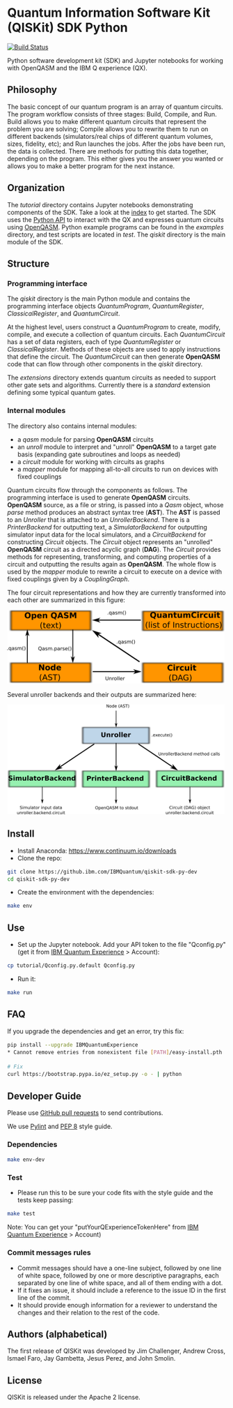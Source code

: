 # Quantum Information Software Kit (QISKit) SDK Python

[![Build Status](https://travis.ibm.com/IBMQuantum/qiskit-sdk-py-dev.svg?token=GMH4xFrA9iezVJKqw2zH&branch=master)](https://travis.ibm.com/IBMQuantum/qiskit-sdk-py-dev)

Python software development kit (SDK) and Jupyter notebooks for working with
OpenQASM and the IBM Q experience (QX).

## Philosophy
 
The basic concept of our quantum program is an array of quantum circuits. The program workflow consists of three stages: Build, Compile, and Run. Build allows you to make different quantum circuits that represent the problem you are solving; Compile allows you to rewrite them to run on different backends (simulators/real chips of different quantum volumes, sizes, fidelity, etc); and Run launches the jobs. After the jobs have been run, the data is collected. There are methods for putting this data together, depending on the program. This either gives you the answer you wanted or allows you to make a better program for the next instance.

## Organization

The *tutorial* directory contains Jupyter notebooks demonstrating components of the SDK. Take a look at the [index](https://github.ibm.com/IBMQuantum/qiskit-sdk-py-dev/blob/master/tutorial/index.ipynb) to get started. The SDK uses the [Python API](https://github.com/IBM/qiskit-api-py) to interact with the QX and expresses quantum circuits using [OpenQASM](https://github.com/IBM/qiskit-openqasm). Python example programs can be found in the *examples* directory, and test scripts are located in *test*. The *qiskit* directory is the main module of the SDK.

## Structure

### Programming interface

The *qiskit* directory is the main Python module and contains the programming interface objects *QuantumProgram*, *QuantumRegister*, *ClassicalRegister*, and *QuantumCircuit*.

At the highest level, users construct a *QuantumProgram* to create, modify, compile, and execute a collection of quantum circuits. Each *QuantumCircuit* has a set of data registers, each of type *QuantumRegister* or *ClassicalRegister*. Methods of these objects are used to apply instructions that define the circuit. The *QuantumCircuit* can then generate **OpenQASM** code that can flow through other components in the *qiskit* directory.

The *extensions* directory extends quantum circuits as needed to support other gate sets and algorithms. Currently there is a *standard* extension defining some typical quantum gates.

### Internal modules

The directory also contains internal modules:

* a *qasm* module for parsing **OpenQASM** circuits
* an *unroll* module to interpret and "unroll" **OpenQASM** to a target gate basis (expanding gate subroutines and loops as needed)
* a *circuit* module for working with circuits as graphs
* a *mapper* module for mapping all-to-all circuits to run on devices with fixed couplings

Quantum circuits flow through the components as follows. The programming
interface is used to generate **OpenQASM** circuits. **OpenQASM** source,
as a file or string, is passed into a *Qasm* object, whose *parse* method
produces an abstract syntax tree (**AST**). The **AST** is
passed to an *Unroller* that is attached to an *UnrollerBackend*. There is
a *PrinterBackend* for outputting text, a *SimulatorBackend* for outputting simulator input data for the local simulators, and a *CircuitBackend* for constructing *Circuit* objects. The *Circuit* object represents an "unrolled" **OpenQASM**
circuit as a directed acyclic graph (**DAG**). The *Circuit* provides methods
for representing, transforming, and computing properties of a circuit
and outputting the results again as **OpenQASM**. The whole flow is
used by the *mapper* module to rewrite a circuit to execute on a device
with fixed couplings given by a *CouplingGraph*.

The four circuit representations and how they are currently transformed into each other are summarized in this figure:

<img src="images/circuit_representations.png" alt="circuits" width="500"/>

Several unroller backends and their outputs are summarized here:

<img src="images/unroller_backends.png" alt="backends" width="500"/>


## Install

- Install Anaconda: https://www.continuum.io/downloads
- Clone the repo:

```sh
git clone https://github.ibm.com/IBMQuantum/qiskit-sdk-py-dev
cd qiskit-sdk-py-dev
```

- Create the environment with the dependencies:

```sh
make env
```

## Use

- Set up the Jupyter notebook. Add your API token to the file "Qconfig.py" (get it from [IBM Quantum Experience](https://quantumexperience.ng.bluemix.net) > Account):

```sh
cp tutorial/Qconfig.py.default Qconfig.py
```

- Run it:

```sh
make run
```

## FAQ

If you upgrade the dependencies and get an error, try this fix:

```sh
pip install --upgrade IBMQuantumExperience
* Cannot remove entries from nonexistent file [PATH]/easy-install.pth

# Fix
curl https://bootstrap.pypa.io/ez_setup.py -o - | python
```

## Developer Guide

Please use [GitHub pull requests](https://help.github.com/articles/using-pull-requests) to send contributions.

We use [Pylint](https://www.pylint.org) and [PEP 8](https://www.python.org/dev/peps/pep-0008) style guide.


### Dependencies

```sh
make env-dev
```

### Test

- Please run this to be sure your code fits with the style guide and the tests keep passing:

```sh
make test
```

Note: You can get your "putYourQExperienceTokenHere" from [IBM Quantum Experience](https://quantumexperience.ng.bluemix.net) > Account)

### Commit messages rules

- Commit messages should have a one-line subject, followed by one line of white space, followed by one or more descriptive paragraphs, each separated by one line of white space, and all of them ending with a dot.
- If it fixes an issue, it should include a reference to the issue ID in the first line of the commit.
- It should provide enough information for a reviewer to understand the changes and their relation to the rest of the code.


## Authors (alphabetical)

The first release of QISKit was developed by Jim Challenger, Andrew Cross, Ismael Faro, Jay Gambetta, Jesus Perez, and John Smolin.

## License

QISKit is released under the Apache 2 license.

